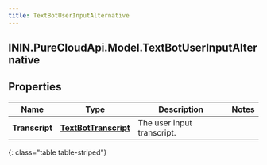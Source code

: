 ```yaml
---
title: TextBotUserInputAlternative
---
```

## ININ.PureCloudApi.Model.TextBotUserInputAlternative

## Properties

|Name | Type | Description | Notes|
|------------ | ------------- | ------------- | -------------|
| **Transcript** | [**TextBotTranscript**](TextBotTranscript.html) | The user input transcript. | |
{: class="table table-striped"}


